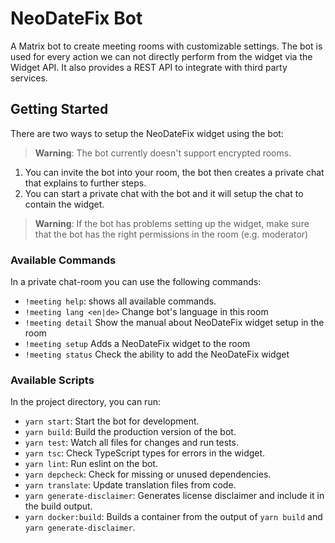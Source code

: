 # NeoDateFix Bot

A Matrix bot to create meeting rooms with customizable settings.
The bot is used for every action we can not directly perform from the widget via the Widget API.
It also provides a REST API to integrate with third party services.

## Getting Started

There are two ways to setup the NeoDateFix widget using the bot:

> **Warning**: The bot currently doesn't support encrypted rooms.

1. You can invite the bot into your room, the bot then creates a private chat that explains to further steps.
2. You can start a private chat with the bot and it will setup the chat to contain the widget.

> **Warning**: If the bot has problems setting up the widget, make sure that the bot has the right permissions in the room (e.g. moderator)

### Available Commands

In a private chat-room you can use the following commands:

- `!meeting help`: shows all available commands.
- `!meeting lang <en|de>` Change bot's language in this room
- `!meeting detail` Show the manual about NeoDateFix widget setup in the room
- `!meeting setup` Adds a NeoDateFix widget to the room
- `!meeting status` Check the ability to add the NeoDateFix widget

### Available Scripts

In the project directory, you can run:

- `yarn start`: Start the bot for development.
- `yarn build`: Build the production version of the bot.
- `yarn test`: Watch all files for changes and run tests.
- `yarn tsc`: Check TypeScript types for errors in the widget.
- `yarn lint`: Run eslint on the bot.
- `yarn depcheck`: Check for missing or unused dependencies.
- `yarn translate`: Update translation files from code.
- `yarn generate-disclaimer`: Generates license disclaimer and include it in the build output.
- `yarn docker:build`: Builds a container from the output of `yarn build` and `yarn generate-disclaimer`.
